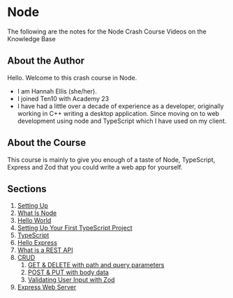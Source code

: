 # Node

The following are the notes for the Node Crash Course Videos on the Knowledge Base

## About the Author

Hello. Welcome to this crash course in Node.

- I am Hannah Ellis (she/her).
- I joined Ten10 with Academy 23
- I have had a little over a decade of experience as a developer, originally working in C++ writing a desktop application. Since moving on to web development using node and TypeScript which I have used on my client.

## About the Course

This course is mainly to give you enough of a taste of Node, TypeScript, Express and Zod that you could write a web app for yourself.

## Sections

1. [Setting Up](./SettingUp.md)
2. [What Is Node](./WhatIsNode.md)
3. [Hello World](./HelloWorld.md)
4. [Setting Up Your First TypeScript Project](./SettingUpYourFirstTypeScriptProject.md)
5. [TypeScript](./Typescript/TypeScript.md)
6. [Hello Express](./HelloExpress.md)
7. [What is a REST API](./WhatIsRest.md)
8. [CRUD](./crud.md)
    1. [GET & DELETE with path and query parameters](./GetWithParams.md)
    2. [POST & PUT with body data](.)
    3. [Validating User Input with Zod](.)
9. [Express Web Server](.)
